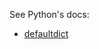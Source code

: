 See Python's docs:

  - [defaultdict](https://docs.python.org/3/library/collections.html#collections.defaultdict)
